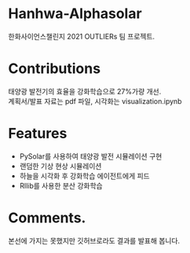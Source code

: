 # Hanhwa-Alphasolar
한화사이언스챌린지 2021 OUTLIERs 팀 프로젝트.   

# Contributions
태양광 발전기의 효율을 강화학습으로 27%가량 개선.  
계획서/발표 자료는 pdf 파일, 시각화는 visualization.ipynb   

# Features
- PySolar를 사용하여 태양광 발전 시뮬레이션 구현     
- 랜덤한 기상 현상 시뮬레이션   
- 하늘을 시각화 후 강화학습 에이전트에게 피드    
- Rllib를 사용한 분산 강화학습   

# Comments.  
본선에 가지는 못했지만 깃허브로라도 결과를 발표해 봅니다.  

